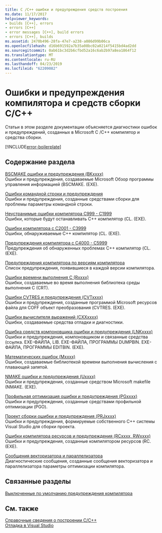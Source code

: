 ```yaml
---
title: C /C++ ошибки и предупреждения средств построения
ms.date: 11/17/2017
helpviewer_keywords:
- builds [C++], errors
- errors [C++]
- error messages [C++], build errors
- errors [C++], builds
ms.assetid: 2470b496-28fa-47e7-a238-a086d99b06ca
ms.openlocfilehash: d16b691592a7b35a08bc02a0214f5415bd4ad2dd
ms.sourcegitcommit: 0ab61bc3d2b6cfbd52a16c6ab2b97a8ea1864f12
ms.translationtype: MT
ms.contentlocale: ru-RU
ms.lasthandoff: 04/23/2019
ms.locfileid: "62209082"
---
```

# <a name="cc-compiler-and-build-tools-errors-and-warnings"></a>Ошибки и предупреждения компилятора и средств сборки C/C++

Статьи в этом разделе документации объясняется диагностики ошибок и предупреждений, созданных в Microsoft C /C++ компилятор и средства сборки.

[!INCLUDE[error-boilerplate](../includes/error-boilerplate.md)]

## <a name="in-this-section"></a>Содержание раздела

[BSCMAKE ошибки и предупреждения (BKxxxx)](../tool-errors/bscmake-errors-bk1500-through-bk4505.md) \
Ошибки и предупреждения, создаваемые Microsoft Обзор программы управления информацией (BSCMAKE. (EXE).

[Ошибки командной строки и предупреждения](../tool-errors/command-line-errors-d8000-through-d9999.md) \
Ошибки и предупреждения, созданные средствами сборки для проблемы параметры командной строки.

[Неустранимые ошибки компилятора C999 - C1999](../compiler-errors-1/compiler-fatal-errors-c999-through-c1999.md) \
Ошибки, которые будут останавливать C++ компилятор (CL. (EXE).

[Ошибки компилятора с C2001 - C3999](../compiler-errors-1/compiler-errors-c2001-through-c2099.md) \
Ошибки, обнаруживаемые C++ компилятор (CL. (EXE).

[Предупреждения компилятора с C4000 - C5999](../compiler-warnings/compiler-warnings-c4000-through-c4199.md) \
Предупреждения об обнаруженных проблемах C++ компилятор (CL. (EXE).

[Предупреждения компилятора по версиям компилятора](../compiler-warnings/compiler-warnings-by-compiler-version.md) \
Список предупреждения, появившиеся в каждой версии компилятора.

[Ошибки времени выполнения C (Rxxxx)](../tool-errors/c-runtime-errors-r6002-through-r6035.md) \
Ошибки, создаваемые во время выполнения библиотека среды выполнения C (CRT).

[Ошибки CVTRES и предупреждения (CVTxxxx)](../tool-errors/cvtres-errors-cvt1100-through-cvt4001.md) \
Ошибки и предупреждения, созданные программой Microsoft ресурсов файла для COFF объект преобразования (CVTRES. (EXE).

[Ошибки вычислителя выражений (CXXxxxx)](../tool-errors/expression-evaluator-errors-cxx0000-through-cxx0072.md) \
Ошибки, создаваемые средства отладки и диагностики.

[Ошибка средств компоновщика ошибки и предупреждения (LNKxxxx)](../tool-errors/linker-tools-errors-and-warnings.md) \
Ошибки и предупреждения, компоновщиком и связанные средства (ссылка. EXE-ФАЙЛА, LIB. EXE-ФАЙЛА, ПРОГРАММЫ DUMPBIN. EXE-ФАЙЛА, ПРОГРАММЫ EDITBIN. (EXE).

[Математических ошибок (Mxxxx)](../tool-errors/math-errors-m6101-through-m6205.md) \
Ошибки, создаваемые библиотекой времени выполнения вычисления с плавающей запятой.

[NMAKE ошибки и предупреждения (Uxxxx)](../tool-errors/nmake-errors-u1000-through-u4011.md) \
Ошибки и предупреждения, созданные средством Microsoft makefile (NMAKE. (EXE).

[Профильная оптимизация ошибки и предупреждения (PGxxxx)](../tool-errors/profile-guided-optimization-errors-and-warnings.md) \
Ошибки и предупреждения, созданные средствами профильной оптимизации (PGO).

[Проект сборки ошибки и предупреждения (PRJxxxx)](../tool-errors/project-build-errors-and-warnings-prjxxxx.md) \
Ошибки и предупреждения, формируемые собственного C++ системы Visual Studio для сборки проекта.

[Ошибки компилятора ресурсов и предупреждения (RCxxxx, RWxxxx)](../tool-errors/resource-compiler-errors-rc1000-through-rc4413.md) \
Ошибки и предупреждения, созданные компилятором ресурсов (RC. (EXE).

[Сообщения векторизатора и параллелизатора](../tool-errors/vectorizer-and-parallelizer-messages.md) \
Диагностические сообщения, созданные сообщения векторизатора и параллелизатора параметры оптимизации компилятора.

## <a name="related-sections"></a>Связанные разделы

[Выключенные по умолчанию предупреждения компилятора](../../preprocessor/compiler-warnings-that-are-off-by-default.md)

## <a name="see-also"></a>См. также

[Справочные сведения о построении C/C++](../../build/reference/c-cpp-building-reference.md) \
[Отладка в Visual Studio](/visualstudio/debugger/debugging-in-visual-studio)